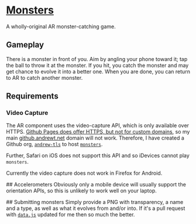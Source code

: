 # [Monsters](https://andrew-tls.github.io/monsters)
A wholly-original AR monster-catching game.

## Gameplay
There is a monster in front of you. Aim by angling your phone toward it; tap the ball to throw it at the monster. If you hit, you catch the monster and may get chance to evolve it into a better one. When you are done, you can return to AR to catch another monster.

## Requirements

### Video Capture
The AR component uses the video-capture API, which is only available over HTTPS. [Github Pages does offer HTTPS, but not for custom domains](https://help.github.com/articles/securing-your-github-pages-site-with-https/), so my main [github.andrewt.net](https://github.andrewt.net) domain will not work. Therefore, I have created a Github org, [`andrew-tls`](https://github.com/andrew-tls) to host [`monsters`](https://andrew-tls.github.io/monsters).

Further, Safari on iOS does not support this API and so iDevices cannot play `monsters`.

Currently the video capture does not work in Firefox for Android.

## Accelerometers
Obviously only a mobile device will usually support the orientation APIs, so this is unlikely to work well on your laptop.

## Submitting monsters
Simply provide a PNG with transparency, a name and a type, as well as what it evolves from and/or into. If it's a pull request with [`data.js`](data.js) updated for me then so much the better.
